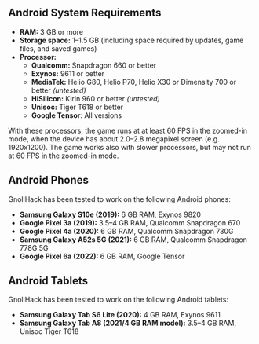 ## Android System Requirements
- **RAM:** 3 GB or more
- **Storage space:** 1–1.5 GB (including space required by updates, game files, and saved games)
- **Processor:**
  - **Qualcomm:** Snapdragon 660 or better
  - **Exynos:** 9611 or better
  - **MediaTek:** Helio G80, Helio P70, Helio X30 or Dimensity 700 or better *(untested)*
  - **HiSilicon:** Kirin 960 or better *(untested)*
  - **Unisoc:** Tiger T618 or better
  - **Google Tensor**: All versions

With these processors, the game runs at at least 60 FPS in the zoomed-in mode, when the device has about 2.0–2.8 megapixel screen (e.g. 1920x1200). The game works also with slower processors, but may not run at 60 FPS in the zoomed-in mode.


## Android Phones
GnollHack has been tested to work on the following Android phones:
- **Samsung Galaxy S10e (2019):** 6 GB RAM, Exynos 9820
- **Google Pixel 3a (2019):** 3.5–4 GB RAM, Qualcomm Snapdragon 670
- **Google Pixel 4a (2020):** 6 GB RAM, Qualcomm Snapdragon 730G
- **Samsung Galaxy A52s 5G (2021):** 6 GB RAM, Qualcomm Snapdragon 778G 5G
- **Google Pixel 6a (2022):** 6 GB RAM, Google Tensor


## Android Tablets
GnollHack has been tested to work on the following Android tablets:
- **Samsung Galaxy Tab S6 Lite (2020):** 4 GB RAM, Exynos 9611
- **Samsung Galaxy Tab A8 (2021/4 GB RAM model):** 3.5–4 GB RAM, Unisoc Tiger T618
